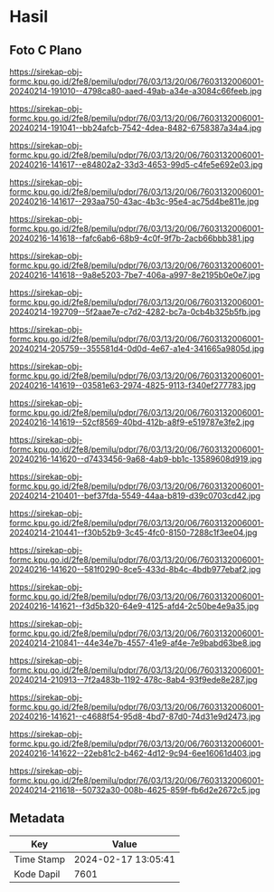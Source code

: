 # Hasil

## Foto C Plano

https://sirekap-obj-formc.kpu.go.id/2fe8/pemilu/pdpr/76/03/13/20/06/7603132006001-20240214-191010--4798ca80-aaed-49ab-a34e-a3084c66feeb.jpg

https://sirekap-obj-formc.kpu.go.id/2fe8/pemilu/pdpr/76/03/13/20/06/7603132006001-20240214-191041--bb24afcb-7542-4dea-8482-6758387a34a4.jpg

https://sirekap-obj-formc.kpu.go.id/2fe8/pemilu/pdpr/76/03/13/20/06/7603132006001-20240216-141617--e84802a2-33d3-4653-99d5-c4fe5e692e03.jpg

https://sirekap-obj-formc.kpu.go.id/2fe8/pemilu/pdpr/76/03/13/20/06/7603132006001-20240216-141617--293aa750-43ac-4b3c-95e4-ac75d4be811e.jpg

https://sirekap-obj-formc.kpu.go.id/2fe8/pemilu/pdpr/76/03/13/20/06/7603132006001-20240216-141618--fafc6ab6-68b9-4c0f-9f7b-2acb66bbb381.jpg

https://sirekap-obj-formc.kpu.go.id/2fe8/pemilu/pdpr/76/03/13/20/06/7603132006001-20240216-141618--9a8e5203-7be7-406a-a997-8e2195b0e0e7.jpg

https://sirekap-obj-formc.kpu.go.id/2fe8/pemilu/pdpr/76/03/13/20/06/7603132006001-20240214-192709--5f2aae7e-c7d2-4282-bc7a-0cb4b325b5fb.jpg

https://sirekap-obj-formc.kpu.go.id/2fe8/pemilu/pdpr/76/03/13/20/06/7603132006001-20240214-205759--355581d4-0d0d-4e67-a1e4-341665a9805d.jpg

https://sirekap-obj-formc.kpu.go.id/2fe8/pemilu/pdpr/76/03/13/20/06/7603132006001-20240216-141619--03581e63-2974-4825-9113-f340ef277783.jpg

https://sirekap-obj-formc.kpu.go.id/2fe8/pemilu/pdpr/76/03/13/20/06/7603132006001-20240216-141619--52cf8569-40bd-412b-a8f9-e519787e3fe2.jpg

https://sirekap-obj-formc.kpu.go.id/2fe8/pemilu/pdpr/76/03/13/20/06/7603132006001-20240216-141620--d7433456-9a68-4ab9-bb1c-13589608d919.jpg

https://sirekap-obj-formc.kpu.go.id/2fe8/pemilu/pdpr/76/03/13/20/06/7603132006001-20240214-210401--bef37fda-5549-44aa-b819-d39c0703cd42.jpg

https://sirekap-obj-formc.kpu.go.id/2fe8/pemilu/pdpr/76/03/13/20/06/7603132006001-20240214-210441--f30b52b9-3c45-4fc0-8150-7288c1f3ee04.jpg

https://sirekap-obj-formc.kpu.go.id/2fe8/pemilu/pdpr/76/03/13/20/06/7603132006001-20240216-141620--581f0290-8ce5-433d-8b4c-4bdb977ebaf2.jpg

https://sirekap-obj-formc.kpu.go.id/2fe8/pemilu/pdpr/76/03/13/20/06/7603132006001-20240216-141621--f3d5b320-64e9-4125-afd4-2c50be4e9a35.jpg

https://sirekap-obj-formc.kpu.go.id/2fe8/pemilu/pdpr/76/03/13/20/06/7603132006001-20240214-210841--44e34e7b-4557-41e9-af4e-7e9babd63be8.jpg

https://sirekap-obj-formc.kpu.go.id/2fe8/pemilu/pdpr/76/03/13/20/06/7603132006001-20240214-210913--7f2a483b-1192-478c-8ab4-93f9ede8e287.jpg

https://sirekap-obj-formc.kpu.go.id/2fe8/pemilu/pdpr/76/03/13/20/06/7603132006001-20240216-141621--c4688f54-95d8-4bd7-87d0-74d31e9d2473.jpg

https://sirekap-obj-formc.kpu.go.id/2fe8/pemilu/pdpr/76/03/13/20/06/7603132006001-20240216-141622--22eb81c2-b462-4d12-9c94-6ee16061d403.jpg

https://sirekap-obj-formc.kpu.go.id/2fe8/pemilu/pdpr/76/03/13/20/06/7603132006001-20240214-211618--50732a30-008b-4625-859f-fb6d2e2672c5.jpg


## Metadata

| Key        | Value               |
| ---------- | ------------------- |
| Time Stamp | 2024-02-17 13:05:41 |
| Kode Dapil | 7601                |




